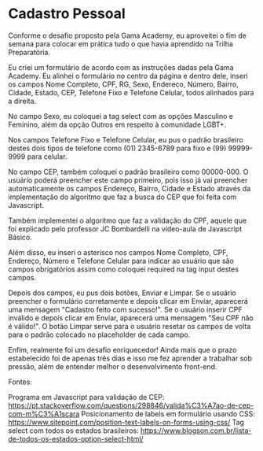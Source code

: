 # Cadastro Pessoal

Conforme o desafio proposto pela Gama Academy, eu aproveitei o fim de semana para colocar em prática tudo o que havia aprendido na Trilha Preparatória. 

Eu criei um formulário de acordo com as instruções dadas pela Gama Academy. Eu alinhei o formulário no centro da página e dentro dele, inseri os campos Nome Completo, CPF, RG, Sexo, Endereco, Número, Bairro, Cidade, Estado, CEP, Telefone Fixo e Telefone Celular, todos alinhados para a direita. 

No campo Sexo, eu coloquei a tag select com as opções Masculino e Feminino, além da opção Outros em respeito à comunidade LGBT+. 

Nos campos Telefone Fixo e Telefone Celular, eu pus o padrão brasileiro destes dois tipos de telefone como (01) 2345-6789 para fixo e (99) 99999-9999 para celular. 

No campo CEP, também coloquei o padrão brasileiro como 00000-000. O usuário poderá preencher este campo primeiro, pois isso já vai preencher automaticamente os campos Endereço, Bairro, Cidade e Estado através da implementação do algoritmo que faz a busca do CEP que foi feita com Javascript.

Também implementei o algoritmo que faz a validação do CPF, aquele que foi explicado pelo professor JC Bombardelli na vídeo-aula de Javascript Básico. 

Além disso, eu inseri o asterisco nos campos Nome Completo, CPF, Endereço, Número e Telefone Celular para indicar ao usuário que são campos obrigatórios assim como coloquei required na tag input destes campos. 

Depois dos campos, eu pus dois botões, Enviar e Limpar. Se o usuário preencher o formulário corretamente e depois clicar em Enviar, aparecerá uma mensagem "Cadastro feito com sucesso!". Se o usuário inserir CPF inválido e depois clicar em Enviar, aparecerá uma mensagem "Seu CPF não é válido!". O botão Limpar serve para o usuário resetar os campos de volta para o padrão colocado no placeholder de cada campo. 

Enfim, realmente foi um desafio enriquecedor! Ainda mais que o prazo estabelecido foi de apenas três dias e isso me fez aprender a trabalhar sob pressão, além de entender melhor o desenvolvimento front-end. 



Fontes:

Programa em Javascript para validação de CEP: https://pt.stackoverflow.com/questions/298846/valida%C3%A7ao-de-cep-com-m%C3%A1scara
Posicionamento de labels em formulário usando CSS: https://www.sitepoint.com/position-text-labels-on-forms-using-css/
Tag select com todos os estados brasileiros: https://www.blogson.com.br/lista-de-todos-os-estados-option-select-html/
